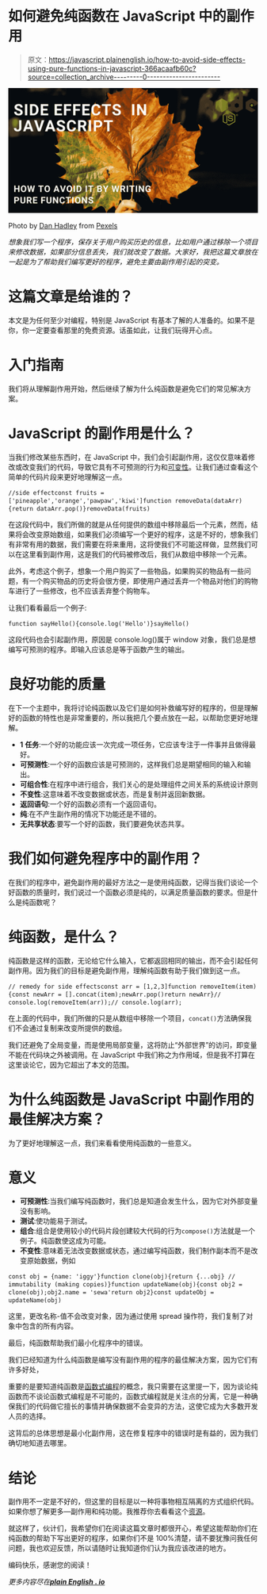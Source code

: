 # 如何避免纯函数在 JavaScript 中的副作用

> 原文：<https://javascript.plainenglish.io/how-to-avoid-side-effects-using-pure-functions-in-javascript-366acaafb60c?source=collection_archive---------0----------------------->

![](img/94aa3b738513cfb2d4e2fc725552eb16.png)

Photo by [Dan Hadley](https://www.pexels.com/@dan-hadley-360599) from [Pexels](https://www.pexels.com/photo/wood-light-sun-park-5971210/)

*想象我们写一个程序，保存关于用户购买历史的信息，比如用户通过移除一个项目来修改数据，如果部分信息丢失，我们就改变了数据。大家好，我把这篇文章放在一起是为了帮助我们编写更好的程序，避免主要由副作用引起的突变。*

# 这篇文章是给谁的？

本文是为任何至少对编程，特别是 JavaScript 有基本了解的人准备的。如果不是你，你一定要查看那里的免费资源。话虽如此，让我们玩得开心点。

# 入门指南

我们将从理解副作用开始，然后继续了解为什么纯函数是避免它们的常见解决方案。

# JavaScript 的副作用是什么？

当我们修改某些东西时，在 JavaScript 中，我们会引起副作用，这仅仅意味着修改或改变我们的代码，导致它具有不可预测的行为和[可变性](https://developer.mozilla.org/en-US/docs/Glossary/Mutable)。让我们通过查看这个简单的代码片段来更好地理解这一点。

```
//side effectconst fruits = ['pineapple','orange','pawpaw','kiwi']function removeData(dataArr){return dataArr.pop()}removeData(fruits)
```

在这段代码中，我们所做的就是从任何提供的数组中移除最后一个元素，然而，结果将会改变原始数组，如果我们必须编写一个更好的程序，这是不好的，想象我们有非常有用的数据，我们需要在将来重用，这将使我们不可能这样做，显然我们可以在这里看到副作用，这是我们的代码被修改后，我们从数组中移除一个元素。

此外，考虑这个例子，想象一个用户购买了一些物品，如果购买的物品有一些问题，有一个购买物品的历史将会很方便，即使用户通过丢弃一个物品对他们的购物车进行了一些修改，也不应该丢弃整个购物车。

让我们看看最后一个例子:

```
function sayHello(){console.log('Hello')}sayHello()
```

这段代码也会引起副作用，原因是 console.log()属于 window 对象，我们总是想编写可预测的程序。即输入应该总是等于函数产生的输出。

# 良好功能的质量

在下一个主题中，我将讨论纯函数以及它们是如何补救编写好的程序的，但是理解好的函数的特性也是非常重要的，所以我把几个要点放在一起，以帮助您更好地理解。

*   **1** **任务**:一个好的功能应该一次完成一项任务，它应该专注于一件事并且做得最好。
*   **可预测性**:一个好的函数应该是可预测的，这样我们总是期望相同的输入和输出。
*   **可组合性**:在程序中进行组合，我们关心的是处理组件之间关系的系统设计原则
*   **不变性**:这意味着不改变数据或状态，而是复制并返回新数据。
*   **返回语句**:一个好的函数必须有一个返回语句。
*   **纯**:在不产生副作用的情况下功能还是不错的。
*   **无共享状态**:要写一个好的函数，我们要避免状态共享。

# 我们如何避免程序中的副作用？

在我们的程序中，避免副作用的最好方法之一是使用纯函数，记得当我们谈论一个好函数的质量时，我们说过一个函数必须是纯的，以满足质量函数的要求。但是什么是纯函数呢？

# 纯函数，是什么？

纯函数是这样的函数，无论给它什么输入，它都返回相同的输出，而不会引起任何副作用。因为我们的目标是避免副作用，理解纯函数有助于我们做到这一点。

```
// remedy for side effectsconst arr = [1,2,3]function removeItem(item){const newArr = [].concat(item);newArr.pop()return newArr}// console.log(removeItem(arr));// console.log(arr);
```

在上面的代码中，我们所做的只是从数组中移除一个项目，`concat()`方法确保我们不会通过复制来改变所提供的数组。

我们还避免了全局变量，而是使用局部变量，这将防止“外部世界”的访问，即变量不能在代码块之外被调用。在 JavaScript 中我们称之为作用域，但是我不打算在这里谈论它，因为它超出了本文的范围。

# 为什么纯函数是 JavaScript 中副作用的最佳解决方案？

为了更好地理解这一点，我们来看看使用纯函数的一些意义。

# 意义

*   **可预测性**:当我们编写纯函数时，我们总是知道会发生什么，因为它对外部变量没有影响。
*   **测试**:使功能易于测试。
*   **组合**:组合是使用较小的代码片段创建较大代码的行为`compose()`方法就是一个例子。纯函数使这成为可能。
*   **不变性**:意味着无法改变数据或状态，通过编写纯函数，我们制作副本而不是改变原始数据，例如

```
const obj = {name: 'iggy'}function clone(obj){return {...obj} // immutability (making copies)}function updateName(obj){const obj2 = clone(obj);obj2.name = 'sewa'return obj2}const updateObj = updateName(obj)
```

这里，更改名称-值不会改变对象，因为通过使用 spread 操作符，我们复制了对象中包含的所有内容。

最后，纯函数帮助我们最小化程序中的错误。

我们已经知道为什么纯函数是编写没有副作用的程序的最佳解决方案，因为它们有许多好处，

重要的是要知道纯函数是[函数式编程](https://www.freecodecamp.org/news/functional-programming-principles-in-javascript-1b8fc6c3563f/)的概念，我只需要在这里提一下，因为谈论纯函数而不谈论函数式编程是不可能的，函数式编程就是关注点的分离，它是一种确保我们的代码做它擅长的事情并确保数据不会变异的方法，这使它成为大多数开发人员的选择。

这背后的总体思想是最小化副作用，这在修复程序中的错误时是有益的，因为我们确切地知道去哪里。

# 结论

副作用不一定是不好的，但这里的目标是以一种将事物相互隔离的方式组织代码。如果你想了解更多—副作用和纯功能。我推荐你去看看这个[资源](https://www.freecodecamp.org/news/what-is-a-pure-function-in-javascript-acb887375dfe/)。

就这样了，伙计们，我希望你们在阅读这篇文章时都很开心，希望这能帮助你们在纯函数的帮助下写出更好的程序，如果你们不是 100%清楚，请不要犹豫问我任何问题，我也欢迎反馈，所以请随时让我知道你们认为我应该改进的地方。

编码快乐，感谢您的阅读！

*更多内容尽在*[***plain English . io***](http://plainenglish.io)